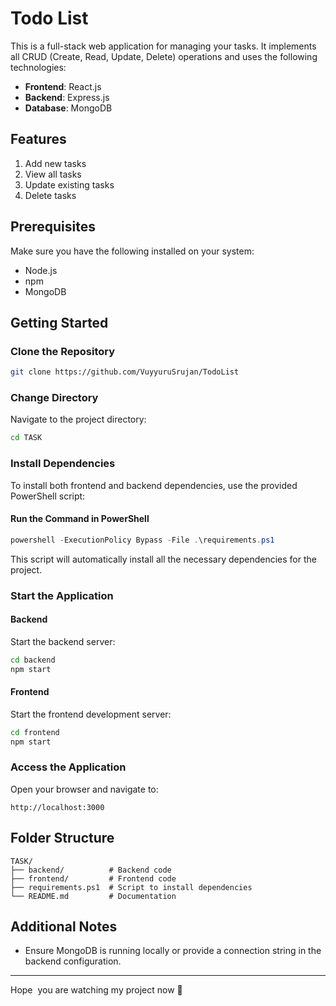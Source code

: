 # Todo List

This is a full-stack web application for managing your tasks. It implements all CRUD (Create, Read, Update, Delete) operations and uses the following technologies:

- **Frontend**: React.js
- **Backend**: Express.js
- **Database**: MongoDB

## Features

1. Add new tasks
2. View all tasks
3. Update existing tasks
4. Delete tasks

## Prerequisites

Make sure you have the following installed on your system:

- Node.js
- npm
- MongoDB

## Getting Started

### Clone the Repository

```bash
git clone https://github.com/VuyyuruSrujan/TodoList
```

### Change Directory

Navigate to the project directory:

```bash
cd TASK
```

### Install Dependencies

To install both frontend and backend dependencies, use the provided PowerShell script:

#### Run the Command in PowerShell

```powershell
powershell -ExecutionPolicy Bypass -File .\requirements.ps1
```

This script will automatically install all the necessary dependencies for the project.

### Start the Application

#### Backend

Start the backend server:

```bash
cd backend
npm start
```

#### Frontend

Start the frontend development server:

```bash
cd frontend
npm start
```

### Access the Application

Open your browser and navigate to:

```
http://localhost:3000
```

## Folder Structure

```
TASK/
├── backend/          # Backend code
├── frontend/         # Frontend code
├── requirements.ps1  # Script to install dependencies
└── README.md         # Documentation
```

## Additional Notes

- Ensure MongoDB is running locally or provide a connection string in the backend configuration.

---

Hope  you are watching my project now 🙂

